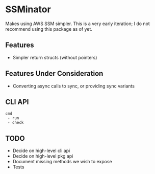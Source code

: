 # SSMinator

Makes using AWS SSM simpler.
This is a very early iteration; I do not recommend using this package as of yet.

## Features
- Simpler return structs (without pointers)

## Features Under Consideration
- Converting async calls to sync, or providing sync variants

## CLI API
```
cmd
 - run
 - check
```

## TODO
- Decide on high-level cli api
- Decide on high-level pkg api
- Document missing methods we wish to expose
- Tests
